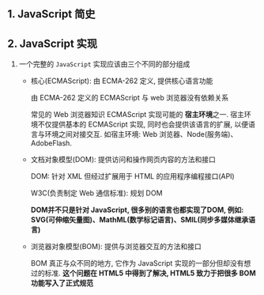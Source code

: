 ## 1. JavaScript 简史



## 2. JavaScript 实现

1. 一个完整的 `JavaScript` 实现应该由三个不同的部分组成

   * 核心(ECMAScript): 由 ECMA-262 定义, 提供核心语言功能

     由 ECMA-262 定义的 ECMAScript 与 web 浏览器没有依赖关系

     常见的 Web 浏览器知识 ECMAScript 实现可能的 **宿主环境**之一. 宿主环境不仅提供基本的 ECMAScript 实现, 同时也会提供该语言的扩展, 以便语言与环境之间对接交互. 如宿主环境: Web 浏览器、Node(服务端)、AdobeFlash.

   * 文档对象模型(DOM): 提供访问和操作网页内容的方法和接口

     DOM: 针对 XML 但经过扩展用于 HTML 的应用程序编程接口(API)

     W3C(负责制定 Web 通信标准): 规划 DOM

     **DOM并不只是针对 JavaScript, 很多别的语言也都实现了DOM, 例如: SVG(可伸缩矢量图)、MathML(数学标记语言)、SMIL(同步多媒体继承语言)**

   * 浏览器对象模型(BOM): 提供与浏览器交互的方法和接口

     BOM 真正与众不同的地方, 它作为 JavaScript 实现的一部分但却没有想过的标准. **这个问题在 HTML5 中得到了解决, HTML5 致力于把很多 BOM 功能写入了正式规范**

